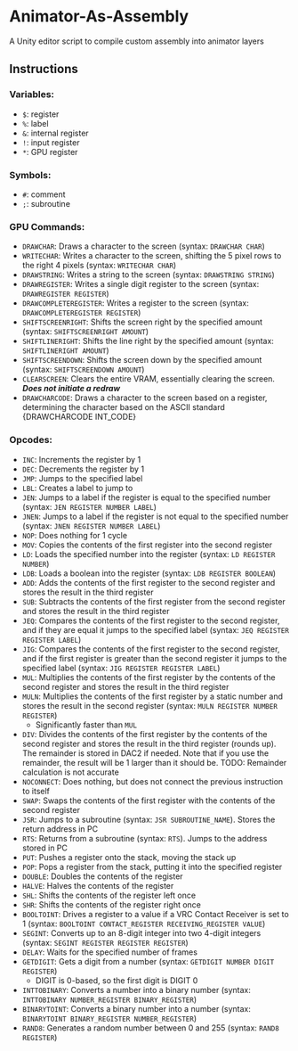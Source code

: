 # Animator-As-Assembly
A Unity editor script to compile custom assembly into animator layers

## Instructions
### Variables:
- `$`: register
- `%`: label
- `&`: internal register
- `!`: input register
- `*`: GPU register

### Symbols:
- `#`: comment
- `;`: subroutine

### GPU Commands:
- `DRAWCHAR`: Draws a character to the screen (syntax: `DRAWCHAR CHAR`)
- `WRITECHAR`: Writes a character to the screen, shifting the 5 pixel rows to the right 4 pixels (syntax: `WRITECHAR CHAR`)
- `DRAWSTRING`: Writes a string to the screen (syntax: `DRAWSTRING STRING`)
- `DRAWREGISTER`: Writes a single digit register to the screen (syntax: `DRAWREGISTER REGISTER`)
- `DRAWCOMPLETEREGISTER`: Writes a register to the screen (syntax: `DRAWCOMPLETEREGISTER REGISTER`)
- `SHIFTSCREENRIGHT`: Shifts the screen right by the specified amount (syntax: `SHIFTSCREENRIGHT AMOUNT`)
- `SHIFTLINERIGHT`: Shifts the line right by the specified amount (syntax: `SHIFTLINERIGHT AMOUNT`)
- `SHIFTSCREENDOWN`: Shifts the screen down by the specified amount (syntax: `SHIFTSCREENDOWN AMOUNT`)
- `CLEARSCREEN`: Clears the entire VRAM, essentially clearing the screen. ***Does not initiate a redraw***
- `DRAWCHARCODE`: Draws a character to the screen based on a register, determining the character based on the ASCII standard {DRAWCHARCODE INT_CODE}

### Opcodes:
- `INC`: Increments the register by 1
- `DEC`: Decrements the register by 1
- `JMP`: Jumps to the specified label
- `LBL`: Creates a label to jump to
- `JEN`: Jumps to a label if the register is equal to the specified number (syntax: `JEN REGISTER NUMBER LABEL`)
- `JNEN`: Jumps to a label if the register is not equal to the specified number (syntax: `JNEN REGISTER NUMBER LABEL`)
- `NOP`: Does nothing for 1 cycle
- `MOV`: Copies the contents of the first register into the second register
- `LD`: Loads the specified number into the register (syntax: `LD REGISTER NUMBER`)
- `LDB`: Loads a boolean into the register (syntax: `LDB REGISTER BOOLEAN`)
- `ADD`: Adds the contents of the first register to the second register and stores the result in the third register
- `SUB`: Subtracts the contents of the first register from the second register and stores the result in the third register
- `JEQ`: Compares the contents of the first register to the second register, and if they are equal it jumps to the specified label (syntax: `JEQ REGISTER REGISTER LABEL`)
- `JIG`: Compares the contents of the first register to the second register, and if the first register is greater than the second register it jumps to the specified label (syntax: `JIG REGISTER REGISTER LABEL`)
- `MUL`: Multiplies the contents of the first register by the contents of the second register and stores the result in the third register
- `MULN`: Multiplies the contents of the first register by a static number and stores the result in the second register (syntax: `MULN REGISTER NUMBER REGISTER`)
  - Significantly faster than `MUL`
- `DIV`: Divides the contents of the first register by the contents of the second register and stores the result in the third register (rounds up). The remainder is stored in DAC2 if needed. Note that if you use the remainder, the result will be 1 larger than it should be. TODO: Remainder calculation is not accurate
- `NOCONNECT`: Does nothing, but does not connect the previous instruction to itself
- `SWAP`: Swaps the contents of the first register with the contents of the second register
- `JSR`: Jumps to a subroutine (syntax: `JSR SUBROUTINE_NAME`). Stores the return address in PC
- `RTS`: Returns from a subroutine (syntax: `RTS`). Jumps to the address stored in PC
- `PUT`: Pushes a register onto the stack, moving the stack up
- `POP`: Pops a register from the stack, putting it into the specified register
- `DOUBLE`: Doubles the contents of the register
- `HALVE`: Halves the contents of the register
- `SHL`: Shifts the contents of the register left once
- `SHR`: Shifts the contents of the register right once
- `BOOLTOINT`: Drives a register to a value if a VRC Contact Receiver is set to 1 (syntax: `BOOLTOINT CONTACT_REGISTER RECEIVING_REGISTER VALUE`)
- `SEGINT`: Converts up to an 8-digit integer into two 4-digit integers (syntax: `SEGINT REGISTER REGISTER REGISTER`)
- `DELAY`: Waits for the specified number of frames
- `GETDIGIT`: Gets a digit from a number (syntax: `GETDIGIT NUMBER DIGIT REGISTER`)
  - DIGIT is 0-based, so the first digit is DIGIT 0
- `INTTOBINARY`: Converts a number into a binary number (syntax: `INTTOBINARY NUMBER_REGISTER BINARY_REGISTER`)
- `BINARYTOINT`: Converts a binary number into a number (syntax: `BINARYTOINT BINARY_REGISTER NUMBER_REGISTER`)
- `RAND8`: Generates a random number between 0 and 255 (syntax: `RAND8 REGISTER`)
